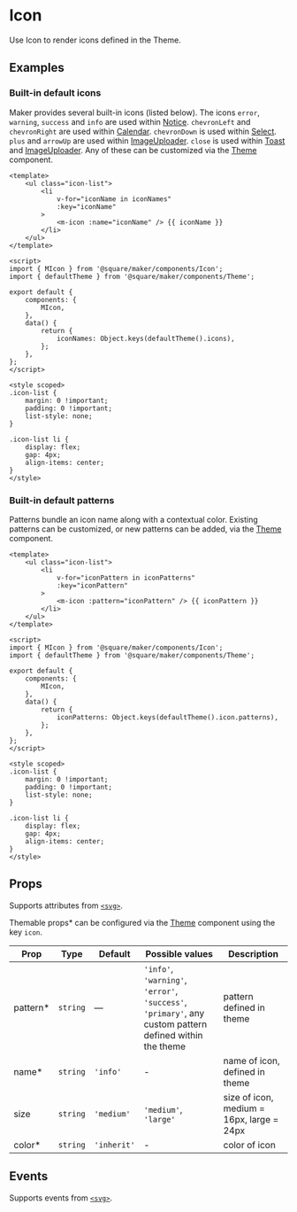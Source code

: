 # Icon

Use Icon to render icons defined in the Theme.

## Examples

### Built-in default icons

Maker provides several built-in icons (listed below). The icons `error`, `warning`, `success` and `info` are used within [Notice](#/Notice). `chevronLeft` and `chevronRight` are used within [Calendar](#/Calendar). `chevronDown` is used within [Select](#/Select). `plus` and `arrowUp` are used within [ImageUploader](#/ImageUploader). `close` is used within [Toast](#/Toast) and [ImageUploader](#/ImageUploader). Any of these can be customized via the [Theme](#/Theme) component.

```vue
<template>
	<ul class="icon-list">
		<li
			v-for="iconName in iconNames"
			:key="iconName"
		>
			<m-icon :name="iconName" /> {{ iconName }}
		</li>
	</ul>
</template>

<script>
import { MIcon } from '@square/maker/components/Icon';
import { defaultTheme } from '@square/maker/components/Theme';

export default {
	components: {
		MIcon,
	},
	data() {
		return {
			iconNames: Object.keys(defaultTheme().icons),
		};
	},
};
</script>

<style scoped>
.icon-list {
	margin: 0 !important;
	padding: 0 !important;
	list-style: none;
}

.icon-list li {
	display: flex;
	gap: 4px;
	align-items: center;
}
</style>
```

### Built-in default patterns

Patterns bundle an icon name along with a contextual color. Existing patterns can be customized, or new patterns can be added, via the [Theme](#/Theme) component.

```vue
<template>
	<ul class="icon-list">
		<li
			v-for="iconPattern in iconPatterns"
			:key="iconPattern"
		>
			<m-icon :pattern="iconPattern" /> {{ iconPattern }}
		</li>
	</ul>
</template>

<script>
import { MIcon } from '@square/maker/components/Icon';
import { defaultTheme } from '@square/maker/components/Theme';

export default {
	components: {
		MIcon,
	},
	data() {
		return {
			iconPatterns: Object.keys(defaultTheme().icon.patterns),
		};
	},
};
</script>

<style scoped>
.icon-list {
	margin: 0 !important;
	padding: 0 !important;
	list-style: none;
}

.icon-list li {
	display: flex;
	gap: 4px;
	align-items: center;
}
</style>
```


<!-- api-tables:start -->
## Props

Supports attributes from [`<svg>`](https://developer.mozilla.org/en-US/docs/Web/HTML/Element/svg).

Themable props* can be configured via the [Theme](#/Theme) component using the key `icon`.

| Prop     | Type     | Default     | Possible values                                                                                         | Description                               |
| -------- | -------- | ----------- | ------------------------------------------------------------------------------------------------------- | ----------------------------------------- |
| pattern* | `string` | —           | `'info'`, `'warning'`, `'error'`, `'success'`, `'primary'`, any custom pattern defined within the theme | pattern defined in theme                  |
| name*    | `string` | `'info'`    | -                                                                                                       | name of icon, defined in theme            |
| size     | `string` | `'medium'`  | `'medium'`, `'large'`                                                                                   | size of icon, medium = 16px, large = 24px |
| color*   | `string` | `'inherit'` | -                                                                                                       | color of icon                             |


## Events

Supports events from [`<svg>`](https://developer.mozilla.org/en-US/docs/Web/HTML/Element/svg).
<!-- api-tables:end -->
